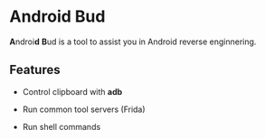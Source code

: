 # Android Bud

**A**ndroi**d** **B**ud is a tool to assist you in Android reverse enginnering.



## Features

* Control clipboard with **adb**

* Run common tool servers (Frida)

* Run shell commands